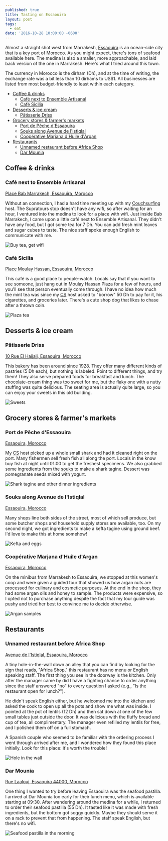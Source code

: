 ```yaml
---
published: true
title: Tasting on Essaouira
layout: post
tags:
  - eat
date: '2016-10-28 10:00:00 -0600'
---
```

Almost a straight shot west from Marrakesh, [Essaouira][essaouira] is an ocean-side city that is a key port of Morocco. As you might expect, there's tons of seafood available here. The medina is also a smaller, more approachable, and laid back version of the one in Marrakesh. Here's what I tried around this town.

<!--more-->

The currency in Morocco is the dirham (Dh), and at the time of writing, the exchange rate was a bit less than 10 dirhams to US$1. All businesses are listed from most budget-friendly to least within each category.

* [Coffee & drinks](#coffee--drinks)
  * [Café next to Ensemble Artisanal](#caf-next-to-ensemble-artisanal)
  * [Café Sicilia](#caf-sicilia)
* [Desserts & ice cream](#desserts--ice-cream)
  * [Pâtisserie Driss](#ptisserie-driss)
* [Grocery stores & farmer's markets](#grocery-stores--farmers-markets)
  * [Port de Pêche d'Essaouira](#port-de-pche-dessaouira)
  * [Souks along Avenue de l'Istiqlal][souks]
  * [Coopérative Marjana d'Huile d'Argan](#cooprative-marjana-dhuile-dargan)
* [Restaurants](#restaurants)
  * [Unnamed restaurant before Africa Shop](#unnamed-restaurant-before-africa-shop)
  * [Dar Mounia](#dar-mounia)

## Coffee & drinks

### Café next to Ensemble Artisanal

[Place Bab Marrakech, Essaouira, Morocco](https://goo.gl/maps/MJQ8MzivVWn)

Without an connection, I had a hard time meeting up with my [Couchsurfing][cs] host. The Supratours stop doesn't have any wifi, so after waiting for an hour, I ventured into the medina to look for a place with wifi. Just inside Bab Marrakech, I came upon a little café next to Ensemble Artisanal. They didn't have any food, but I got some tea for 7 Dh. You can add fresh mint leaves and sugar cubes to taste. The nice staff spoke enough English to communicate with me.

![Buy tea, get wifi]({{site.baseurl}}/images/2016/10/28-tasting-on-essaouira/ensemble-artisanal.jpg)

### Café Sicilia

[Place Moulay Hassan, Essaouira, Morocco](https://goo.gl/maps/u2Zxg4nv5CM2)

This café is a good place to people-watch. Locals say that if you want to see someone, just hang out in Moulay Hassan Plaza for a few of hours, and you'll see that person eventually come through. I have no idea how much the mint tea was since my [CS][cs] host asked to "borrow" 50 Dh to pay for it, his cigarettes, and groceries later. There's a cute shop dog that likes to chase after a thrown coin.

![Plaza tea]({{site.baseurl}}/images/2016/10/28-tasting-on-essaouira/cafe-sicilia.jpg)

## Desserts & ice cream

### Pâtisserie Driss

[10 Rue El Hajjali, Essaouira, Morocco](https://goo.gl/maps/xp34AGPcxvv)

This bakery has been around since 1928. They offer many different kinds of pastries (5 Dh each), but nothing is labeled. Point to different things, and try them! They also serve prepared foods for breakfast and lunch. The chocolate-cream thing was too sweet for me, but the flaky one with a nutty stuffing was quite delicious. The seating area is actually quite large, so you can enjoy your sweets in this old building.

![Sweets]({{site.baseurl}}/images/2016/10/28-tasting-on-essaouira/patisserie-driss.jpg)

## Grocery stores & farmer's markets

### Port de Pêche d'Essaouira

[Essaouira, Morocco](https://goo.gl/maps/4HoESZVgtvR2)

My [CS][cs] host picked up a whole small shark and had it cleaned right on the port. Many fishermen sell fresh fish all along the port. Locals in the know buy fish at night until 01:00 to get the freshest specimens. We also grabbed some ingredients from the [souks][souks] to make a shark tagine. Dessert was pomegranate seeds mixed with yogurt.

![Shark tagine and other dinner ingredients]({{site.baseurl}}/images/2016/10/28-tasting-on-essaouira/shark.jpg)

### Souks along Avenue de l'Istiqlal

[Essaouira, Morocco](https://goo.gl/maps/Q3HxjBD4pzM2)

Many shops line both sides of the street, most of which sell produce, but some butcher shops and household supply stores are available, too. On my second night, we got ingredients to make a kefta tagine using ground beef. I'd love to make this at home somehow!

![Kefta and eggs]({{site.baseurl}}/images/2016/10/28-tasting-on-essaouira/kefta.jpg)

### Coopérative Marjana d'Huile d'Argan

[Essaouira, Morocco](https://goo.gl/maps/WAhcdawgnDH2)

On the minibus from Marrakesh to Essaouira, we stopped at this women's coop and were given a guided tour that showed us how argan nuts are processed for culinary and cosmetic purposes. At the end in the shop, they had some argan oils and honey to sample. The products were expensive, so I opted not to purchase anything despite the fact that my tour guide was pushy and tried her best to convince me to decide otherwise.

![Argan samples]({{site.baseurl}}/images/2016/10/28-tasting-on-essaouira/argan.jpg)

## Restaurants

### Unnamed restaurant before Africa Shop

[Avenue de l'Istiqlal, Essaouira, Morocco](https://goo.gl/maps/Q3HxjBD4pzM2)

A tiny hole-in-the-wall down an alley that you can find by looking for the sign that reads, "Africa Shop," this restaurant has no menu or English speaking staff. The first thing you see in the doorway is the kitchen. Only after the manager came by did I have a fighting chance to order anything since the staff answered "no" to every question I asked (e.g., "Is the restaurant open for lunch?").

He didn't speak English either, but he welcomed me into the kitchen and asked the cook to open up all the pots and show me what was inside. I pointed at the pot of lentils (12 Dh) and then sat down at one of the few small tables just outside the door. It was delicious with the fluffy bread and cup of tea, all complimentary. The manager even refilled my lentils for free, and I polished them off on a full stomach.

A Spanish couple who seemed to be familiar with the ordering process I went through arrived after me, and I wondered how they found this place initially. Look for this place: it's worth the trouble!

![Hole in the wall]({{site.baseurl}}/images/2016/10/28-tasting-on-essaouira/unnamed.jpg)

### Dar Mounia

[Rue Laalouj, Essaouira 44000, Morocco](https://goo.gl/maps/8EjAMWmQL3q)

One thing I wanted to try before leaving Essaouira was the seafood pastilla. I arrived at Dar Mounia too early for their lunch menu, which is available starting at 09:30. After wandering around the medina for a while, I returned to order their seafood pastilla (55 Dh). It tasted like it was made with fresh ingredients, but the bottom got soggy quickly. Maybe they should serve it on a rack to prevent that from happening. The staff speak English, but there's no wifi.

![Seafood pastilla in the morning]({{site.baseurl}}/images/2016/10/28-tasting-on-essaouira/dar-mounia.jpg)

[cs]: https://www.couchsurfing.com
[essaouira]: https://en.wikipedia.org/wiki/Essaouira
[souks]: #souks-along-avenue-de-listiqlal